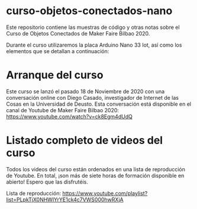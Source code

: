 # curso-objetos-conectados-nano
Este repositorio contiene las muestras de código y otras notas sobre el Curso de Objetos Conectados de Maker Faire Bilbao 2020.

Durante el curso utilizaremos la placa Arduino Nano 33 Iot, así como los elementos que se detallan a continuación:

# Arranque del curso
Este curso se lanzó el pasado 18 de Noviembre de 2020 con una conversación online con Diego Casado, investigador de Internet de las Cosas en la Universidad de Deusto. Esta conversación está disponible en el canal de Youtube de Maker Faire Bilbao 2020: https://www.youtube.com/watch?v=ck8Egm4dUdQ

# Listado completo de videos del curso
Todos los videos del curso están ordenados en una lista de reproducción de Youtube. En total, ¡son más de siete horas de formación disponible en abierto! Espero que las disfrutéis. 

Lista de reproducción: https://www.youtube.com/playlist?list=PLpkTjX0NHWlYrYE1ck4c7VWS000hwRXjA

